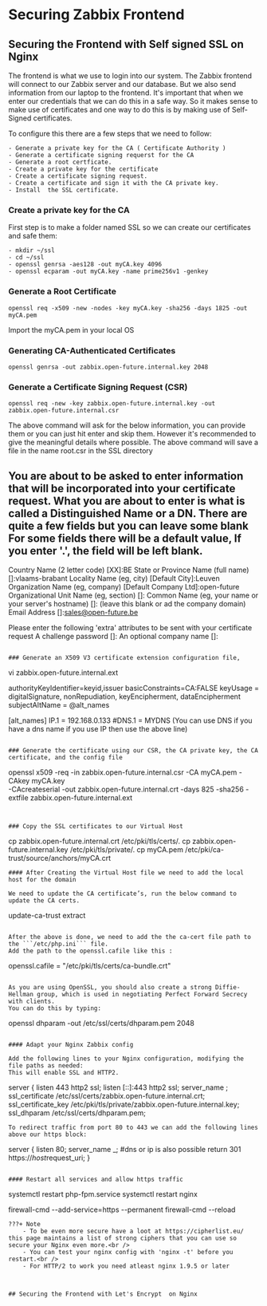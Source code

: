 # Securing Zabbix Frontend

## Securing the Frontend with Self signed SSL on Nginx

The frontend is what we use to login into our system. The Zabbix frontend will connect to our Zabbix server and our database. But we also send information from our laptop to the frontend. It's important that when we enter our credentials that we can do this in a safe way.
So it makes sense to make use of certificates and one way to do this is by making use of Self-Signed certificates.

To configure this there are a few steps that we need to follow:
```
- Generate a private key for the CA ( Certificate Authority )
- Generate a certificate signing requerst for the CA
- Generate a root certficate.
- Create a private key for the certificate
- Create a certificate signing request.
- Create a certificate and sign it with the CA private key.
- Install  the SSL certificate.
```

### Create a private key for the CA

First step is to make a folder named SSL so we can create our certificates and safe them:

```
- mkdir ~/ssl
- cd ~/ssl
- openssl genrsa -aes128 -out myCA.key 4096
- openssl ecparam -out myCA.key -name prime256v1 -genkey
```

### Generate a Root Certificate

```
openssl req -x509 -new -nodes -key myCA.key -sha256 -days 1825 -out myCA.pem
```

Import the myCA.pem in your local OS

### Generating CA-Authenticated Certificates
```
openssl genrsa -out zabbix.open-future.internal.key 2048
````

### Generate a Certificate Signing Request (CSR)
```
openssl req -new -key zabbix.open-future.internal.key -out zabbix.open-future.internal.csr
```
The above command will ask for the below information, you can provide them or you can just hit enter and skip them.
However it's recommended to give the meaningful details where possible.
The above command will save a file in the name root.csr in the SSL directory

You are about to be asked to enter information that will be incorporated
into your certificate request.
What you are about to enter is what is called a Distinguished Name or a DN.
There are quite a few fields but you can leave some blank
For some fields there will be a default value,
If you enter '.', the field will be left blank.
-----
Country Name (2 letter code) [XX]:BE
State or Province Name (full name) []:vlaams-brabant
Locality Name (eg, city) [Default City]:Leuven
Organization Name (eg, company) [Default Company Ltd]:open-future
Organizational Unit Name (eg, section) []:
Common Name (eg, your name or your server's hostname) []: (leave this blank or ad the company domain)
Email Address []:sales@open-future.be

Please enter the following 'extra' attributes
to be sent with your certificate request
A challenge password []:
An optional company name []:
```

### Generate an X509 V3 certificate extension configuration file,
```
vi zabbix.open-future.internal.ext

authorityKeyIdentifier=keyid,issuer
basicConstraints=CA:FALSE
keyUsage = digitalSignature, nonRepudiation, keyEncipherment, dataEncipherment
subjectAltName = @alt_names

[alt_names]
IP.1 = 192.168.0.133
#DNS.1 = MYDNS (You can use DNS if you have a dns name if you use IP then use the above line)
```

### Generate the certificate using our CSR, the CA private key, the CA certificate, and the config file

```
openssl x509 -req -in zabbix.open-future.internal.csr -CA myCA.pem -CAkey myCA.key \
-CAcreateserial -out zabbix.open-future.internal.crt -days 825 -sha256 -extfile zabbix.open-future.internal.ext
```


### Copy the SSL certificates to our Virtual Host

```
cp zabbix.open-future.internal.crt /etc/pki/tls/certs/. 
cp zabbix.open-future.internal.key /etc/pki/tls/private/.
cp myCA.pem /etc/pki/ca-trust/source/anchors/myCA.crt
```
#### After Creating the Virtual Host file we need to add the local host for the domain

We need to update the CA certificate’s, run the below command to update the CA certs.
```
update-ca-trust extract
```

After the above is done, we need to add the the ca-cert file path to the ```/etc/php.ini``` file.
Add the path to the openssl.cafile like this :
```
openssl.cafile = "/etc/pki/tls/certs/ca-bundle.crt"
```

As you are using OpenSSL, you should also create a strong Diffie-Hellman group, which is used in negotiating Perfect Forward Secrecy with clients.
You can do this by typing:

```
openssl dhparam -out /etc/ssl/certs/dhparam.pem 2048
```

#### Adapt your Nginx Zabbix config

Add the following lines to your Nginx configuration, modifying the file paths as needed:
This will enable SSL and HTTP2.

```
server {
        listen          443 http2 ssl;
        listen          [::]:443 http2 ssl;
        server_name     <ip qddress>;
        ssl_certificate /etc/ssl/certs/zabbix.open-future.internal.crt;
        ssl_certificate_key /etc/pki/tls/private/zabbix.open-future.internal.key;
        ssl_dhparam /etc/ssl/certs/dhparam.pem;
```
To redirect traffic from port 80 to 443 we can add the following lines above our https block:

```
server {
       listen         80;
       server_name    _; #dns or ip is also possible
       return         301 https://$host$request_uri;
}
```

#### Restart all services and allow https traffic

```
systemctl restart php-fpm.service
systemctl restart nginx

firewall-cmd --add-service=https --permanent
firewall-cmd --reload
```
???+ Note
    - To be even more secure have a loot at https://cipherlist.eu/ this page maintains a list of strong ciphers that you can use so secure your Nginx even more.<br />
    - You can test your nginx config with 'nginx -t' before you restart.<br />
    - For HTTP/2 to work you need atleast nginx 1.9.5 or later



## Securing the Frontend with Let's Encrypt  on Nginx
